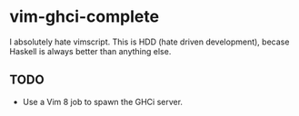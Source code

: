# vim-ghci-complete

I absolutely hate vimscript. This is HDD (hate driven development),
becase Haskell is always better than anything else.

## TODO

- Use a Vim 8 job to spawn the GHCi server.
